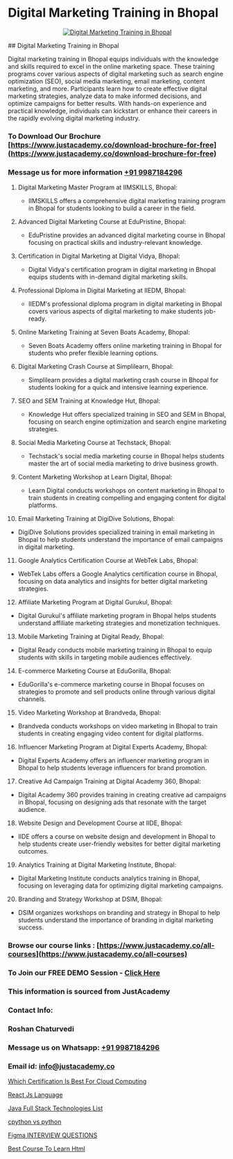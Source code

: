 # Digital Marketing Training in Bhopal

<p align="center">
  <a href="https://justacademy.co/course-detail/digital-marketing">
    <img src="https://justacademy.co/storage2/course_image/1676636720_course_image.webp" alt="Digital Marketing Training in Bhopal">
  </a>
</p>
## Digital Marketing Training in Bhopal

Digital marketing training in Bhopal equips individuals with the knowledge and skills required to excel in the online marketing space. These training programs cover various aspects of digital marketing such as search engine optimization (SEO), social media marketing, email marketing, content marketing, and more. Participants learn how to create effective digital marketing strategies, analyze data to make informed decisions, and optimize campaigns for better results. With hands-on experience and practical knowledge, individuals can kickstart or enhance their careers in the rapidly evolving digital marketing industry.
### To Download Our Brochure [https://www.justacademy.co/download-brochure-for-free](https://www.justacademy.co/download-brochure-for-free)
### Message us for more information [+91 9987184296](https://api.whatsapp.com/send?phone=919987184296)
1) Digital Marketing Master Program at IIMSKILLS, Bhopal:
   - IIMSKILLS offers a comprehensive digital marketing training program in Bhopal for students looking to build a career in the field.

2) Advanced Digital Marketing Course at EduPristine, Bhopal:
   - EduPristine provides an advanced digital marketing course in Bhopal focusing on practical skills and industry-relevant knowledge.

3) Certification in Digital Marketing at Digital Vidya, Bhopal:
   - Digital Vidya's certification program in digital marketing in Bhopal equips students with in-demand digital marketing skills.

4) Professional Diploma in Digital Marketing at IIEDM, Bhopal:
   - IIEDM's professional diploma program in digital marketing in Bhopal covers various aspects of digital marketing to make students job-ready.

5) Online Marketing Training at Seven Boats Academy, Bhopal:
   - Seven Boats Academy offers online marketing training in Bhopal for students who prefer flexible learning options.

6) Digital Marketing Crash Course at Simplilearn, Bhopal:
   - Simplilearn provides a digital marketing crash course in Bhopal for students looking for a quick and intensive learning experience.

7) SEO and SEM Training at Knowledge Hut, Bhopal:
   - Knowledge Hut offers specialized training in SEO and SEM in Bhopal, focusing on search engine optimization and search engine marketing strategies.

8) Social Media Marketing Course at Techstack, Bhopal:
   - Techstack's social media marketing course in Bhopal helps students master the art of social media marketing to drive business growth.

9) Content Marketing Workshop at Learn Digital, Bhopal:
   - Learn Digital conducts workshops on content marketing in Bhopal to train students in creating compelling and engaging content for digital platforms.

10) Email Marketing Training at DigiDive Solutions, Bhopal:
   - DigiDive Solutions provides specialized training in email marketing in Bhopal to help students understand the importance of email campaigns in digital marketing.

11) Google Analytics Certification Course at WebTek Labs, Bhopal:
   - WebTek Labs offers a Google Analytics certification course in Bhopal, focusing on data analytics and insights for better digital marketing strategies.

12) Affiliate Marketing Program at Digital Gurukul, Bhopal:
   - Digital Gurukul's affiliate marketing program in Bhopal helps students understand affiliate marketing strategies and monetization techniques.

13) Mobile Marketing Training at Digital Ready, Bhopal:
   - Digital Ready conducts mobile marketing training in Bhopal to equip students with skills in targeting mobile audiences effectively.

14) E-commerce Marketing Course at EduGorilla, Bhopal:
   - EduGorilla's e-commerce marketing course in Bhopal focuses on strategies to promote and sell products online through various digital channels.

15) Video Marketing Workshop at Brandveda, Bhopal:
   - Brandveda conducts workshops on video marketing in Bhopal to train students in creating engaging video content for digital platforms.

16) Influencer Marketing Program at Digital Experts Academy, Bhopal:
   - Digital Experts Academy offers an influencer marketing program in Bhopal to help students leverage influencers for brand promotion.

17) Creative Ad Campaign Training at Digital Academy 360, Bhopal:
   - Digital Academy 360 provides training in creating creative ad campaigns in Bhopal, focusing on designing ads that resonate with the target audience.

18) Website Design and Development Course at IIDE, Bhopal:
   - IIDE offers a course on website design and development in Bhopal to help students create user-friendly websites for better digital marketing outcomes.

19) Analytics Training at Digital Marketing Institute, Bhopal:
   - Digital Marketing Institute conducts analytics training in Bhopal, focusing on leveraging data for optimizing digital marketing campaigns.

20) Branding and Strategy Workshop at DSIM, Bhopal:
   - DSIM organizes workshops on branding and strategy in Bhopal to help students understand the importance of branding in digital marketing success.

### Browse our course links : [https://www.justacademy.co/all-courses](https://www.justacademy.co/all-courses) 
### To Join our FREE DEMO Session - [Click Here](https://www.justacademy.co/register-for-course-demo)


### This information is sourced from JustAcademy
### Contact Info:
### Roshan Chaturvedi
### Message us on Whatsapp: [+91 9987184296](https://api.whatsapp.com/send?phone=919987184296)
### Email id: [info@justacademy.co](mailto:info@justacademy.co)
                
[Which Certification Is Best For Cloud Computing](https://www.linkedin.com/pulse/which-certification-best-cloud-computing-justacademy-birmingham-vxx0f?trackingId=zeBfXOh9JkuxMAwLS1gHpg%3D%3D&lipi=urn%3Ali%3Apage%3Ad_flagship3_company_admin%3B%2F1v6Q%2BY3Q3yYLraOs%2BoNCQ%3D%3D)

[React Js Language](https://www.linkedin.com/pulse/react-js-language-justacademy-coimbatore-lirbc?trackingId=CeR5jNoC6iBb3TyydpP0Ng%3D%3D&lipi=urn%3Ali%3Apage%3Ad_flagship3_company_admin%3BfmlpQlw4RxKd%2FcK9A3mwCQ%3D%3D)

[Java Full Stack Technologies List](https://medium.com/@roneet705/java-full-stack-technologies-list-eef40a45f17c)

[cpython vs python](https://medium.com/@mahi3106/cpython-vs-python-374c5c6b1f64)

[Figma INTERVIEW QUESTIONS](https://justacademyin.github.io/justacademy/figma-interview-questions)

[Best Course To Learn Html](https://justacademyin.github.io/justacademy/best-course-to-learn-html)


